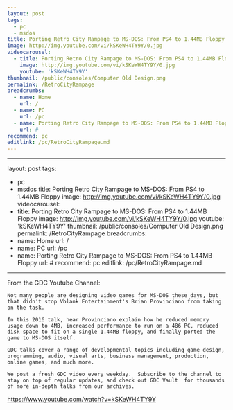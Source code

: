 ```yaml
---
layout: post
tags: 
  - pc
  - msdos
title: Porting Retro City Rampage to MS-DOS: From PS4 to 1.44MB Floppy
image: http://img.youtube.com/vi/kSKeWH4TY9Y/0.jpg
videocarousel:
  - title: Porting Retro City Rampage to MS-DOS: From PS4 to 1.44MB Floppy
    image: http://img.youtube.com/vi/kSKeWH4TY9Y/0.jpg
    youtube: 'kSKeWH4TY9Y'
thumbnail: /public/consoles/Computer Old Design.png
permalink: /RetroCityRampage
breadcrumbs:
  - name: Home
    url: /
  - name: PC
    url: /pc
  - name: Porting Retro City Rampage to MS-DOS: From PS4 to 1.44MB Floppy
    url: #
recommend: pc
editlink: /pc/RetroCityRampage.md
---
```

---
layout: post
tags: 
  - pc
  - msdos
title: Porting Retro City Rampage to MS-DOS: From PS4 to 1.44MB Floppy
image: http://img.youtube.com/vi/kSKeWH4TY9Y/0.jpg
videocarousel:
  - title: Porting Retro City Rampage to MS-DOS: From PS4 to 1.44MB Floppy
    image: http://img.youtube.com/vi/kSKeWH4TY9Y/0.jpg
    youtube: 'kSKeWH4TY9Y'
thumbnail: /public/consoles/Computer Old Design.png
permalink: /RetroCityRampage
breadcrumbs:
  - name: Home
    url: /
  - name: PC
    url: /pc
  - name: Porting Retro City Rampage to MS-DOS: From PS4 to 1.44MB Floppy
    url: #
recommend: pc
editlink: /pc/RetroCityRampage.md
---

From the GDC Youtube Channel:
```
Not many people are designing video games for MS-DOS these days, but that didn't stop Vblank Entertainment's Brian Provinciano from taking on the task. 

In this 2016 talk, hear Provinciano explain how he reduced memory usage down to 4MB, increased performance to run on a 486 PC, reduced disk space to fit on a single 1.44MB floppy, and finally ported the game to MS-DOS itself.

GDC talks cover a range of developmental topics including game design, programming, audio, visual arts, business management, production, online games, and much more. 

We post a fresh GDC video every weekday.  Subscribe to the channel to stay on top of regular updates, and check out GDC Vault  for thousands of more in-depth talks from our archives.
```
https://www.youtube.com/watch?v=kSKeWH4TY9Y
